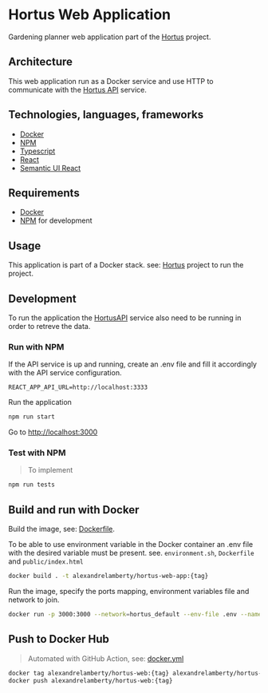 # Hortus Web Application

Gardening planner web application part of the [Hortus](https://github.com/alexandrelamberty/hortus) project.

## Architecture

This web application run as a Docker service and use HTTP to communicate with the [Hortus API](https://github.com/alexandrelamberty/hortus-api) service.

## Technologies, languages, frameworks

- [Docker](https://www.docker.com/)
- [NPM](https://www.npmjs.com/)
- [Typescript](https://www.typescriptlang.org/)
- [React](https://reactjs.org/)
- [Semantic UI React](https://react.semantic-ui.com/)

## Requirements

- [Docker](https://www.docker.com/)
- [NPM](https://www.npmjs.com/) for development

## Usage

This application is part of a Docker stack. see:
[Hortus](https://github.com/alexandrelamberty/hortus) project to run the
project.

## Development

To run the application the [HortusAPI](https://github.com/alexandrelamberty/hortus-api) service also need to be running in order to retreve the data.

### Run with NPM

If the API service is up and running, create an .env file and fill it
accordingly with the API service configuration.

```properties
REACT_APP_API_URL=http://localhost:3333
```

Run the application

```bash
npm run start
```

Go to <http://localhost:3000>

### Test with NPM

> To implement

```bash
npm run tests
```

## Build and run with Docker

Build the image, see: [Dockerfile](./Dockerfile).

To be able to use environment variable in the Docker container an .env file with the desired variable must be present. see. `environment.sh`, `Dockerfile` and `public/index.html`

```bash
docker build . -t alexandrelamberty/hortus-web-app:{tag}
```

Run the image, specify the ports mapping, environment variables file and
network to join.

```bash
docker run -p 3000:3000 --network=hortus_default --env-file .env --name hortus-web-app -d alexandrelamberty/hortus-web-app:{tag}
```

## Push to Docker Hub

> Automated with GitHub Action,
> see: [docker.yml](./.github/workflows/docker.yml)

```bash
docker tag alexandrelamberty/hortus-web:{tag} alexandrelamberty/hortus-web:{tag}
docker push alexandrelamberty/hortus-web:{tag}
```
